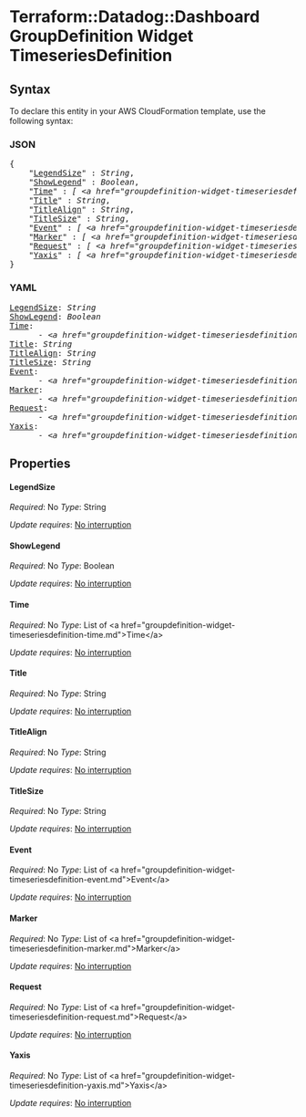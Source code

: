 # Terraform::Datadog::Dashboard GroupDefinition Widget TimeseriesDefinition

## Syntax

To declare this entity in your AWS CloudFormation template, use the following syntax:

### JSON

<pre>
{
    "<a href="#legendsize" title="LegendSize">LegendSize</a>" : <i>String</i>,
    "<a href="#showlegend" title="ShowLegend">ShowLegend</a>" : <i>Boolean</i>,
    "<a href="#time" title="Time">Time</a>" : <i>[ &lt;a href=&#34;groupdefinition-widget-timeseriesdefinition-time.md&#34;&gt;Time&lt;/a&gt;, ... ]</i>,
    "<a href="#title" title="Title">Title</a>" : <i>String</i>,
    "<a href="#titlealign" title="TitleAlign">TitleAlign</a>" : <i>String</i>,
    "<a href="#titlesize" title="TitleSize">TitleSize</a>" : <i>String</i>,
    "<a href="#event" title="Event">Event</a>" : <i>[ &lt;a href=&#34;groupdefinition-widget-timeseriesdefinition-event.md&#34;&gt;Event&lt;/a&gt;, ... ]</i>,
    "<a href="#marker" title="Marker">Marker</a>" : <i>[ &lt;a href=&#34;groupdefinition-widget-timeseriesdefinition-marker.md&#34;&gt;Marker&lt;/a&gt;, ... ]</i>,
    "<a href="#request" title="Request">Request</a>" : <i>[ &lt;a href=&#34;groupdefinition-widget-timeseriesdefinition-request.md&#34;&gt;Request&lt;/a&gt;, ... ]</i>,
    "<a href="#yaxis" title="Yaxis">Yaxis</a>" : <i>[ &lt;a href=&#34;groupdefinition-widget-timeseriesdefinition-yaxis.md&#34;&gt;Yaxis&lt;/a&gt;, ... ]</i>
}
</pre>

### YAML

<pre>
<a href="#legendsize" title="LegendSize">LegendSize</a>: <i>String</i>
<a href="#showlegend" title="ShowLegend">ShowLegend</a>: <i>Boolean</i>
<a href="#time" title="Time">Time</a>: <i>
      - &lt;a href=&#34;groupdefinition-widget-timeseriesdefinition-time.md&#34;&gt;Time&lt;/a&gt;</i>
<a href="#title" title="Title">Title</a>: <i>String</i>
<a href="#titlealign" title="TitleAlign">TitleAlign</a>: <i>String</i>
<a href="#titlesize" title="TitleSize">TitleSize</a>: <i>String</i>
<a href="#event" title="Event">Event</a>: <i>
      - &lt;a href=&#34;groupdefinition-widget-timeseriesdefinition-event.md&#34;&gt;Event&lt;/a&gt;</i>
<a href="#marker" title="Marker">Marker</a>: <i>
      - &lt;a href=&#34;groupdefinition-widget-timeseriesdefinition-marker.md&#34;&gt;Marker&lt;/a&gt;</i>
<a href="#request" title="Request">Request</a>: <i>
      - &lt;a href=&#34;groupdefinition-widget-timeseriesdefinition-request.md&#34;&gt;Request&lt;/a&gt;</i>
<a href="#yaxis" title="Yaxis">Yaxis</a>: <i>
      - &lt;a href=&#34;groupdefinition-widget-timeseriesdefinition-yaxis.md&#34;&gt;Yaxis&lt;/a&gt;</i>
</pre>

## Properties

#### LegendSize

_Required_: No
_Type_: String

_Update requires_: [No interruption](https://docs.aws.amazon.com/AWSCloudFormation/latest/UserGuide/using-cfn-updating-stacks-update-behaviors.html#update-no-interrupt)

#### ShowLegend

_Required_: No
_Type_: Boolean

_Update requires_: [No interruption](https://docs.aws.amazon.com/AWSCloudFormation/latest/UserGuide/using-cfn-updating-stacks-update-behaviors.html#update-no-interrupt)

#### Time

_Required_: No
_Type_: List of &lt;a href=&#34;groupdefinition-widget-timeseriesdefinition-time.md&#34;&gt;Time&lt;/a&gt;

_Update requires_: [No interruption](https://docs.aws.amazon.com/AWSCloudFormation/latest/UserGuide/using-cfn-updating-stacks-update-behaviors.html#update-no-interrupt)

#### Title

_Required_: No
_Type_: String

_Update requires_: [No interruption](https://docs.aws.amazon.com/AWSCloudFormation/latest/UserGuide/using-cfn-updating-stacks-update-behaviors.html#update-no-interrupt)

#### TitleAlign

_Required_: No
_Type_: String

_Update requires_: [No interruption](https://docs.aws.amazon.com/AWSCloudFormation/latest/UserGuide/using-cfn-updating-stacks-update-behaviors.html#update-no-interrupt)

#### TitleSize

_Required_: No
_Type_: String

_Update requires_: [No interruption](https://docs.aws.amazon.com/AWSCloudFormation/latest/UserGuide/using-cfn-updating-stacks-update-behaviors.html#update-no-interrupt)

#### Event

_Required_: No
_Type_: List of &lt;a href=&#34;groupdefinition-widget-timeseriesdefinition-event.md&#34;&gt;Event&lt;/a&gt;

_Update requires_: [No interruption](https://docs.aws.amazon.com/AWSCloudFormation/latest/UserGuide/using-cfn-updating-stacks-update-behaviors.html#update-no-interrupt)

#### Marker

_Required_: No
_Type_: List of &lt;a href=&#34;groupdefinition-widget-timeseriesdefinition-marker.md&#34;&gt;Marker&lt;/a&gt;

_Update requires_: [No interruption](https://docs.aws.amazon.com/AWSCloudFormation/latest/UserGuide/using-cfn-updating-stacks-update-behaviors.html#update-no-interrupt)

#### Request

_Required_: No
_Type_: List of &lt;a href=&#34;groupdefinition-widget-timeseriesdefinition-request.md&#34;&gt;Request&lt;/a&gt;

_Update requires_: [No interruption](https://docs.aws.amazon.com/AWSCloudFormation/latest/UserGuide/using-cfn-updating-stacks-update-behaviors.html#update-no-interrupt)

#### Yaxis

_Required_: No
_Type_: List of &lt;a href=&#34;groupdefinition-widget-timeseriesdefinition-yaxis.md&#34;&gt;Yaxis&lt;/a&gt;

_Update requires_: [No interruption](https://docs.aws.amazon.com/AWSCloudFormation/latest/UserGuide/using-cfn-updating-stacks-update-behaviors.html#update-no-interrupt)


